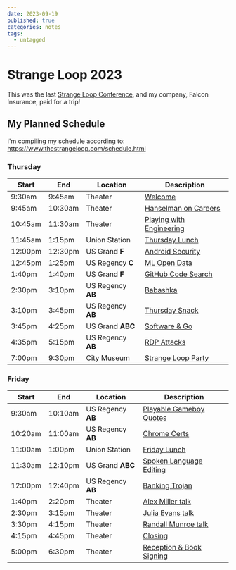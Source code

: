 ```yaml
---
date: 2023-09-19
published: true
categories: notes
tags:
  - untagged
---
```


Strange Loop 2023
===================
This was the last [Strange Loop Conference](https://www.thestrangeloop.com/), and my company, Falcon Insurance, paid for a trip!


My Planned Schedule
-------------------
I'm compiling my schedule according to: https://www.thestrangeloop.com/schedule.html

### Thursday
| Start   | End     | Location          | Description                |
| ------- | ------- | ----------------  | -------------------------- |
|  9:30am |  9:45am | Theater           | [Welcome]                  |
|  9:45am | 10:30am | Theater           | [Hanselman on Careers]     |
| 10:45am | 11:30am | Theater           | [Playing with Engineering] |
| 11:45am |  1:15pm | Union Station     | [Thursday Lunch]           |
| 12:00pm | 12:30pm | US Grand **F**    | [Android Security]         |
| 12:45pm |  1:25pm | US Regency **C**  | [ML Open Data]             |
|  1:40pm |  1:40pm | US Grand **F**    | [GitHub Code Search]       |
|  2:30pm |  3:10pm | US Regency **AB** | [Babashka]                 |
|  3:10pm |  3:45pm | US Regency **AB** | [Thursday Snack]           |
|  3:45pm |  4:25pm | US Grand **ABC**  | [Software & Go]            |
|  4:35pm |  5:15pm | US Regency **AB** | [RDP Attacks]              |
|  7:00pm |  9:30pm | City Museum       | [Strange Loop Party]       |

### Friday
| Start   | End     | Location          | Description                |
| ------- | ------- | ----------------  | -------------------------- |
|  9:30am | 10:10am | US Regency **AB** | [Playable Gameboy Quotes]  |
| 10:20am | 11:00am | US Regency **AB** | [Chrome Certs]             |
| 11:00am |  1:00pm | Union Station     | [Friday Lunch]             |
| 11:30am | 12:10pm | US Grand **ABC**  | [Spoken Language Editing]  |
| 12:00pm | 12:40pm | US Regency **AB** | [Banking Trojan]           |
|  1:40pm |  2:20pm | Theater           | [Alex Miller talk]         |
|  2:30pm |  3:15pm | Theater           | [Julia Evans talk]         |
|  3:30pm |  4:15pm | Theater           | [Randall Munroe talk]      |
|  4:15pm |  4:45pm | Theater           | [Closing]                  |
|  5:00pm |  6:30pm | Theater           | [Reception & Book Signing] |


[Welcome]: https://www.thestrangeloop.com/2023/welcome.html
[Hanselman on Careers]: https://www.thestrangeloop.com/2023/how-to-build-a-meaningful-career.html
[Playing with Engineering]: https://www.thestrangeloop.com/2023/playing-with-engineering.html
[Thursday Lunch]: https://www.thestrangeloop.com/2023/thursday-lunch.html
[Android Security]: https://www.thestrangeloop.com/2023/the-attacker-has-expensive-radio-equipment-but-your-android-phone-is-resilient.html
[ML Open Data]: https://www.thestrangeloop.com/2023/without-open-data-there-is-no-ethical-machine-learning.html
[GitHub Code Search]: https://www.thestrangeloop.com/2023/lessons-from-building-github-code-search.html
[Babashka]: https://www.thestrangeloop.com/2023/babashka-a-meta-circular-clojure-interpreter-for-the-command-line.html
[Thursday Snack]: https://www.thestrangeloop.com/2023/thursday-snack.html
[Software & Go]: https://www.thestrangeloop.com/2023/software-and-the-game-of-go.html
[Strange Loop Party]: https://www.thestrangeloop.com/2023/strange-loop-party.html
[Playable Gameboy Quotes]: https://www.thestrangeloop.com/2023/playable-quotes-for-game-boy-games.html
[Friday Lunch]: https://www.thestrangeloop.com/2023/friday-lunch.html
[Alex Miller talk]: https://www.thestrangeloop.com/2023/a-long-strange-loop.html
[Julia Evans talk]: https://www.thestrangeloop.com/2023/how-to-make-hard-things-easy.html
[Randall Munroe talk]: https://www.thestrangeloop.com/2023/drawing-comics-at-work.html
[Closing]: https://www.thestrangeloop.com/2023/closing.html
[Reception & Book Signing]: https://www.thestrangeloop.com/2023/closing-reception-and-signing.html
[Chrome Certs]: https://www.thestrangeloop.com/2023/didnt-chrome-already-have-a-root-store.html
[Spoken Language Editing]: https://www.thestrangeloop.com/2023/cursorless-a-spoken-language-for-editing-code.html
[Banking Trojan]: https://www.thestrangeloop.com/2023/unmasking-the-godfather---reverse-engineering-the-latest-android-banking-trojan.html
[RDP Attacks]: https://www.thestrangeloop.com/2023/the-level-of-human-involvement-behind-remote-desktop-protocol-brute-force-attacks.html